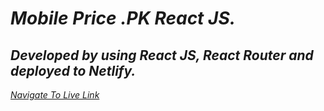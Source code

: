 # _Mobile Price .PK React JS._

## *Developed by using React JS, React Router and deployed to Netlify.*

 *[Navigate To Live Link](https://mobile-price-pk.netlify.app/)*
